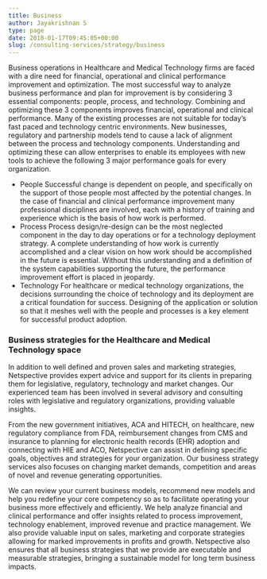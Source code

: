 ```yaml
---
title: Business
author: Jayakrishnan S
type: page
date: 2018-01-17T09:45:05+00:00
slug: /consulting-services/strategy/business
---
```

Business operations in Healthcare and Medical Technology firms are faced with a dire need for financial, operational and clinical performance improvement and optimization. The most successful way to analyze business performance and plan for improvement is by considering 3 essential components: people, process, and technology. Combining and optimizing these 3 components improves financial, operational and clinical performance. Many of the existing processes are not suitable for today’s fast paced and technology centric environments. New businesses, regulatory and partnership models tend to cause a lack of alignment between the process and technology components. Understanding and optimizing these can allow enterprises to enable its employees with new tools to achieve the following 3 major performance goals for every organization.

* People Successful change is dependent on people, and specifically on the support of those people most affected by the potential changes. In the case of financial and clinical performance improvement many professional disciplines are involved, each with a history of training and experience which is the basis of how work is performed.
* Process Process design/re-design can be the most neglected component in the day to day operations or for a technology deployment strategy. A complete understanding of how work is currently accomplished and a clear vision on how work should be accomplished in the future is essential. Without this understanding and a definition of the system capabilities supporting the future, the performance improvement effort is placed in jeopardy.
* Technology For healthcare or medical technology organizations, the decisions surrounding the choice of technology and its deployment are a critical foundation for success. Designing of the application or solution so that it meshes well with the people and processes is a key element for successful product adoption.

### Business strategies for the Healthcare and Medical Technology space

In addition to well defined and proven sales and marketing strategies, Netspective provides expert advice and support for its clients in preparing them for legislative, regulatory, technology and market changes. Our experienced team has been involved in several advisory and consulting roles with legislative and regulatory organizations, providing valuable insights.

From the new government initiatives, ACA and HITECH, on healthcare, new regulatory compliance from FDA, reimbursement changes from CMS and insurance to planning for electronic health records (EHR) adoption and connecting with HIE and ACO, Netspective can assist in defining specific goals, objectives and strategies for your organization. Our business strategy services also focuses on changing market demands, competition and areas of novel and revenue generating opportunities.

We can review your current business models, recommend new models and help you redefine your core competency so as to facilitate operating your business more effectively and efficiently. We help analyze financial and clinical performance and offer insights related to process improvement, technology enablement, improved revenue and practice management. We also provide valuable input on sales, marketing and corporate strategies allowing for marked improvements in profits and growth. Netspective also ensures that all business strategies that we provide are executable and measurable strategies, bringing a sustainable model for long term business impacts.